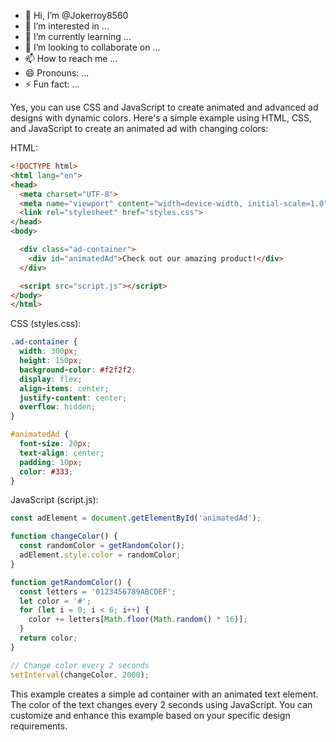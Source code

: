 - 👋 Hi, I’m @Jokerroy8560
- 👀 I’m interested in ...
- 🌱 I’m currently learning ...
- 💞️ I’m looking to collaborate on ...
- 📫 How to reach me ...
- 😄 Pronouns: ...
- ⚡ Fun fact: ...

<!---
Jokerroy8560/Jokerroy8560 is a ✨ special ✨ repository because its `README.md` (this file) appears on your GitHub profile.
You can click the Preview link to take a look at your changes.
--->
Yes, you can use CSS and JavaScript to create animated and advanced ad designs with dynamic colors. Here's a simple example using HTML, CSS, and JavaScript to create an animated ad with changing colors:

HTML:

```html
<!DOCTYPE html>
<html lang="en">
<head>
  <meta charset="UTF-8">
  <meta name="viewport" content="width=device-width, initial-scale=1.0">
  <link rel="stylesheet" href="styles.css">
</head>
<body>

  <div class="ad-container">
    <div id="animatedAd">Check out our amazing product!</div>
  </div>

  <script src="script.js"></script>
</body>
</html>
```

CSS (styles.css):

```css
.ad-container {
  width: 300px;
  height: 150px;
  background-color: #f2f2f2;
  display: flex;
  align-items: center;
  justify-content: center;
  overflow: hidden;
}

#animatedAd {
  font-size: 20px;
  text-align: center;
  padding: 10px;
  color: #333;
}
```

JavaScript (script.js):

```javascript
const adElement = document.getElementById('animatedAd');

function changeColor() {
  const randomColor = getRandomColor();
  adElement.style.color = randomColor;
}

function getRandomColor() {
  const letters = '0123456789ABCDEF';
  let color = '#';
  for (let i = 0; i < 6; i++) {
    color += letters[Math.floor(Math.random() * 16)];
  }
  return color;
}

// Change color every 2 seconds
setInterval(changeColor, 2000);
```

This example creates a simple ad container with an animated text element. The color of the text changes every 2 seconds using JavaScript. You can customize and enhance this example based on your specific design requirements.
